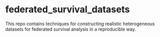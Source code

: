 # federated_survival_datasets
This repo contains techniques for constructing realistic heterogeneous datasets for federated survival analysis in a reproducible way.
